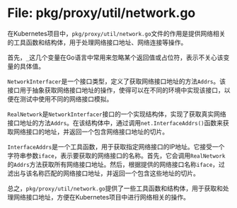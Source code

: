 # File: pkg/proxy/util/network.go

在Kubernetes项目中，`pkg/proxy/util/network.go`文件的作用是提供网络相关的工具函数和结构体，用于处理网络接口地址、网络连接等操作。

首先，`_`这几个变量在Go语言中常用来忽略某个返回值或占位符，表示不关心该变量的具体值。

`NetworkInterfacer`是一个接口类型，定义了获取网络接口地址的方法`Addrs`。该接口用于抽象获取网络接口地址的操作，使得可以在不同的环境中实现该接口，以便在测试中使用不同的网络接口模拟。

`RealNetwork`是`NetworkInterfacer`接口的一个实现结构体，实现了获取真实网络接口地址的方法`Addrs`。在该结构体中，通过调用`net.InterfaceAddrs()`函数来获取网络接口的地址，并返回一个包含网络接口地址的切片。

`InterfaceAddrs`是一个工具函数，用于获取指定网络接口的IP地址。它接受一个字符串参数`iface`，表示要获取的网络接口的名称。首先，它会调用`RealNetwork`的`Addrs`方法获取所有网络接口地址。然后，根据提供的网络接口名称`iface`，过滤出与该名称匹配的网络接口地址，并返回一个包含这些地址的切片。

总之，`pkg/proxy/util/network.go`提供了一些工具函数和结构体，用于获取和处理网络接口地址，方便在Kubernetes项目中进行网络相关的操作。

